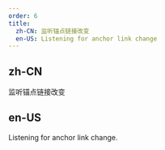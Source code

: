 ```yaml
---
order: 6
title:
  zh-CN: 监听锚点链接改变
  en-US: Listening for anchor link change
---
```


## zh-CN

监听锚点链接改变

## en-US

Listening for anchor link change.

